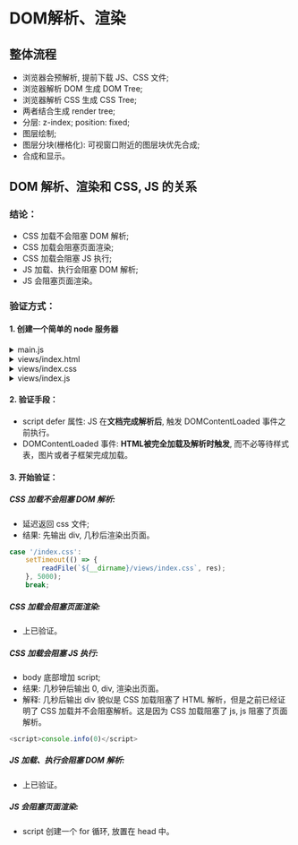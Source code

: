 # DOM解析、渲染
## 整体流程
- 浏览器会预解析, 提前下载 JS、CSS 文件;
- 浏览器解析 DOM 生成 DOM Tree; 
- 浏览器解析 CSS 生成 CSS Tree; 
- 两者结合生成 render tree;
- 分层: z-index; position: fixed;
- 图层绘制;
- 图层分块(栅格化): 可视窗口附近的图层块优先合成;
- 合成和显示。
## DOM 解析、渲染和 CSS, JS 的关系
### 结论：
- CSS 加载不会阻塞 DOM 解析;
- CSS 加载会阻塞页面渲染;
- CSS 加载会阻塞 JS 执行;
- JS 加载、执行会阻塞 DOM 解析;
- JS 会阻塞页面渲染。
### 验证方式：
#### 1. 创建一个简单的 node 服务器
<details>
<Summary>
  main.js
</Summary>
<br>

```javascript
const http = require('http');
const fs = require('fs');

const readFile = function(path, res) {
  fs.readFile(path, (error, data) => {
    res.writeHead(203);
    res.end(data);
  })
};

http.createServer((req, res) => {
  console.info(req.url);
  switch(req.url) {
    case '/':
      readFile(`${__dirname}/views/index.html`, res);
      break;
    case '/index.css':
      readFile(`${__dirname}/views/index.css`, res);
      break;
    case '/index.js':
      readFile(`${__dirname}/views/index.js`, res);
      break;
    default:
      res.end();
  }
})
  .listen(3000);
```
</details>

<details>
<Summary>
  views/index.html
</Summary>
<br>

```javascript
<!DOCTYPE html>
<html lang="en">
<head>
  <meta charset="UTF-8">
  <title>index</title>
  <script src="./index.js" defer></script>
  <link rel="stylesheet" href="./index.css">
</head>
<body>
<div>
  div
</div>
</body>
</html>
```
</details>

<details>
<Summary>
  views/index.css
</Summary>
<br>

```javascript
div {
  width: 100%;
  height: 300px;
  background: blue;
}
```
</details>

<details>
<Summary>
  views/index.js
</Summary>
<br>

```javascript
console.info(document.querySelector('div'));
```
</details>

#### 2. 验证手段：
- script defer 属性: JS 在**文档完成解析后**, 触发 DOMContentLoaded 事件之前执行。
- DOMContentLoaded 事件: **HTML被完全加载及解析时触发**, 而不必等待样式表，图片或者子框架完成加载。
#### 3. 开始验证：
##### CSS 加载不会阻塞 DOM 解析:
- 延迟返回 css 文件;
- 结果: 先输出 div, 几秒后渲染出页面。
```javascript
case '/index.css':
    setTimeout(() => {
        readFile(`${__dirname}/views/index.css`, res);
    }, 5000);
    break;
```
##### CSS 加载会阻塞页面渲染:
- 上已验证。
##### CSS 加载会阻塞 JS 执行:
- body 底部增加 script;
- 结果: 几秒钟后输出 0, div, 渲染出页面。
- 解释: 几秒后输出 div 貌似是 CSS 加载阻塞了 HTML 解析，但是之前已经证明了 CSS 加载并不会阻塞解析。这是因为 CSS 加载阻塞了 js, js 阻塞了页面解析。
```javascript
<script>console.info(0)</script>
```
##### JS 加载、执行会阻塞 DOM 解析:
- 上已验证。
##### JS 会阻塞页面渲染:
- script 创建一个 for 循环, 放置在 head 中。
